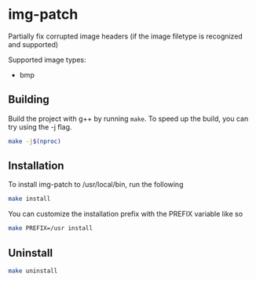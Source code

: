 # img-patch

Partially fix corrupted image headers (if the image filetype is recognized and supported)

Supported image types:
- bmp

## Building
Build the project with g++ by running `make`. To speed up the build, you can try using the -j flag.
```sh
make -j$(nproc)
```

## Installation
To install img-patch to /usr/local/bin, run the following
```sh
make install
```
You can customize the installation prefix with the PREFIX variable like so
```sh
make PREFIX=/usr install
```

## Uninstall
```sh
make uninstall
```
